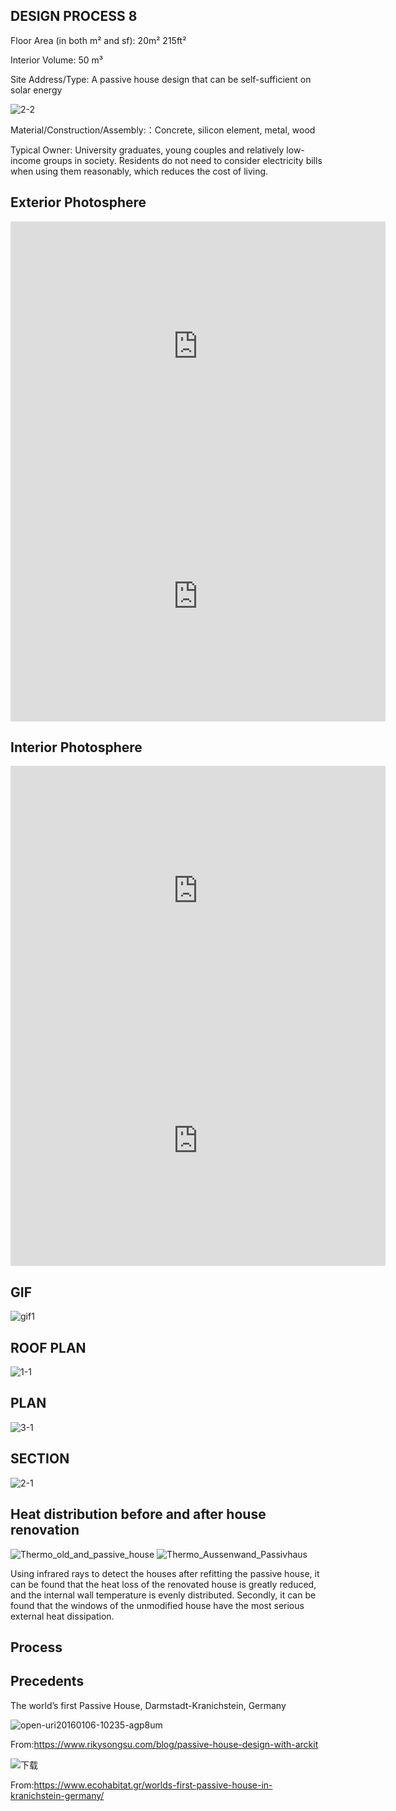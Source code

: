 DESIGN PROCESS 8
---

Floor Area (in both m² and sf): 20m² 215ft²

Interior Volume: 50 m³

Site Address/Type: A passive house design that can be self-sufficient on solar energy

![2-2](https://user-images.githubusercontent.com/90520541/133205046-435c5d5a-0c0d-409e-976f-7d9f0f1cca09.png)

Material/Construction/Assembly:：Concrete, silicon element, metal, wood

Typical Owner: University graduates, young couples and relatively low-income groups in society. Residents do not need to consider electricity bills when using them reasonably, which reduces the cost of living.

Exterior Photosphere
---

<iframe width="600" height="400" allowfullscreen style="border-style:none;" src="https://cdn.pannellum.org/2.5/pannellum.htm#panorama=https%3A//i.loli.net/2021/10/01/cYQEReMDAnwWghl.png&autoLoad=true"></iframe>

<iframe width="600" height="400" allowfullscreen style="border-style:none;" src="https://cdn.pannellum.org/2.5/pannellum.htm#panorama=https%3A//i.loli.net/2021/10/01/BF8MTIwvsaZfL2H.png&autoLoad=true"></iframe>

Interior Photosphere
---

<iframe width="600" height="400" allowfullscreen style="border-style:none;" src="https://cdn.pannellum.org/2.5/pannellum.htm#panorama=https%3A//i.loli.net/2021/10/01/AiCTzJt3BVQs4w7.png&autoLoad=true"></iframe>

<iframe width="600" height="400" allowfullscreen style="border-style:none;" src="https://cdn.pannellum.org/2.5/pannellum.htm#panorama=https%3A//i.loli.net/2021/10/01/pJCWakdy8f6irjX.png&autoLoad=true"></iframe>

GIF
---
![gif1](https://user-images.githubusercontent.com/90520541/135568555-77902cc4-8ff0-4482-a825-13a6f4357e19.gif)


ROOF PLAN
---

![1-1](https://user-images.githubusercontent.com/90520541/135495050-9a9267ca-e512-475d-91f7-39f6aaf0e285.jpg)

PLAN
---

![3-1](https://user-images.githubusercontent.com/90520541/135495064-729152e5-e683-41db-a4ec-556c3b0bb296.jpg)

SECTION
---

![2-1](https://user-images.githubusercontent.com/90520541/135495076-ea04961f-7e41-468e-9dab-b787212cf9ed.jpg)



Heat distribution before and after house renovation
---

![Thermo_old_and_passive_house](https://user-images.githubusercontent.com/90520541/135491433-fd01526e-94fd-47ab-9c9c-93feeb6fcf78.png)
![Thermo_Aussenwand_Passivhaus](https://user-images.githubusercontent.com/90520541/135491427-04539177-cef9-4e61-93b3-c2ef7a5ef084.png)

Using infrared rays to detect the houses after refitting the passive house, it can be found that the heat loss of the renovated house is greatly reduced, and the internal wall temperature is evenly distributed. Secondly, it can be found that the windows of the unmodified house have the most serious external heat dissipation.



Process
---




Precedents
---

The world’s first Passive House, Darmstadt-Kranichstein, Germany

![open-uri20160106-10235-agp8um](https://user-images.githubusercontent.com/90520541/135570776-d82b411e-c75d-4979-aca2-3d7fcf80763c.jpg)

From:https://www.rikysongsu.com/blog/passive-house-design-with-arckit

![下载](https://user-images.githubusercontent.com/90520541/135570784-8da42a01-0e38-4894-b82b-72cdcb592b2f.png)

From:https://www.ecohabitat.gr/worlds-first-passive-house-in-kranichstein-germany/
